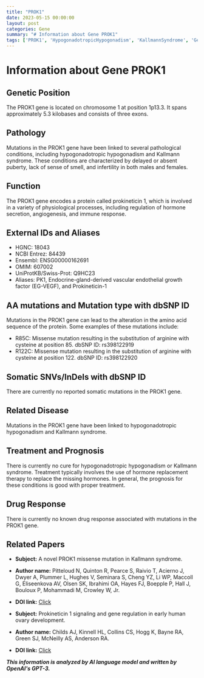```yaml
---
title: "PROK1"
date: 2023-05-15 00:00:00
layout: post
categories: Gene
summary: "# Information about Gene PROK1"
tags: ['PROK1', 'HypogonadotropicHypogonadism', 'KallmannSyndrome', 'GeneFunction', 'MissenseMutation', 'HormoneReplacementTherapy', 'HumanOvaryDevelopment', 'Prokineticin1Signaling']
---
```


# Information about Gene PROK1

## Genetic Position
The PROK1 gene is located on chromosome 1 at position 1p13.3. It spans approximately 5.3 kilobases and consists of three exons.

## Pathology
Mutations in the PROK1 gene have been linked to several pathological conditions, including hypogonadotropic hypogonadism and Kallmann syndrome. These conditions are characterized by delayed or absent puberty, lack of sense of smell, and infertility in both males and females.

## Function
The PROK1 gene encodes a protein called prokineticin 1, which is involved in a variety of physiological processes, including regulation of hormone secretion, angiogenesis, and immune response.

## External IDs and Aliases
- HGNC: 18043
- NCBI Entrez: 84439
- Ensembl: ENSG00000162691
- OMIM: 607002
- UniProtKB/Swiss-Prot: Q9HC23
- Aliases: PK1, Endocrine-gland-derived vascular endothelial growth factor (EG-VEGF), and Prokineticin-1

## AA mutations and Mutation type with dbSNP ID
Mutations in the PROK1 gene can lead to the alteration in the amino acid sequence of the protein. Some examples of these mutations include:

- R85C: Missense mutation resulting in the substitution of arginine with cysteine at position 85. dbSNP ID: rs398122919
- R122C: Missense mutation resulting in the substitution of arginine with cysteine at position 122. dbSNP ID: rs398122920

## Somatic SNVs/InDels with dbSNP ID
There are currently no reported somatic mutations in the PROK1 gene.

## Related Disease
Mutations in the PROK1 gene have been linked to hypogonadotropic hypogonadism and Kallmann syndrome.

## Treatment and Prognosis
There is currently no cure for hypogonadotropic hypogonadism or Kallmann syndrome. Treatment typically involves the use of hormone replacement therapy to replace the missing hormones. In general, the prognosis for these conditions is good with proper treatment.

## Drug Response
There is currently no known drug response associated with mutations in the PROK1 gene.

## Related Papers
- **Subject:** A novel PROK1 missense mutation in Kallmann syndrome. 
- **Author name:** Pitteloud N, Quinton R, Pearce S, Raivio T, Acierno J, Dwyer A, Plummer L, Hughes V, Seminara S, Cheng YZ, Li WP, Maccoll G, Eliseenkova AV, Olsen SK, Ibrahimi OA, Hayes FJ, Boepple P, Hall J, Bouloux P, Mohammadi M, Crowley W, Jr. 
- **DOI link:** [Click](https://doi.org/10.1210/jc.2006-2070)

- **Subject:** Prokineticin 1 signaling and gene regulation in early human ovary development. 
- **Author name:** Childs AJ, Kinnell HL, Collins CS, Hogg K, Bayne RA, Green SJ, McNeilly AS, Anderson RA. 
- **DOI link:** [Click](https://doi.org/10.1210/me.2010-0486)

**_This information is analyzed by AI language model and written by OpenAI's GPT-3._**
